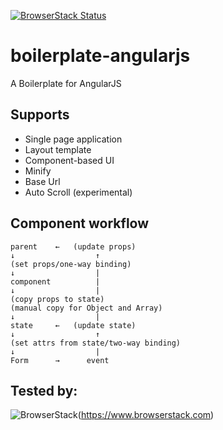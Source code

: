 [![BrowserStack Status](https://www.browserstack.com/automate/badge.svg?badge_key=WTgxbVJEVnBFaTYwOTA4V0xseXRBQi81ZThSTmhUWFBGbzZ1a1ZhRVU3TT0tLWl5NlZCb3F6YUpSelFhMktJN3YwMHc9PQ==--8c439103a09e8f715636e75597c962950416fb18)](https://www.browserstack.com/automate/public-build/WTgxbVJEVnBFaTYwOTA4V0xseXRBQi81ZThSTmhUWFBGbzZ1a1ZhRVU3TT0tLWl5NlZCb3F6YUpSelFhMktJN3YwMHc9PQ==--8c439103a09e8f715636e75597c962950416fb18)

# boilerplate-angularjs
A Boilerplate for AngularJS

## Supports
- Single page application
- Layout template
- Component-based UI
- Minify
- Base Url
- Auto Scroll (experimental)

## Component workflow
```
parent    ←   (update props)
↓                  ↑
(set props/one-way binding)
↓                  |
component          |
↓                  |
(copy props to state)
(manual copy for Object and Array)
↓                  |
state     ←   (update state)
↓                  ↑
(set attrs from state/two-way binding)
↓                  |
Form      →      event
```

## Tested by:
![BrowserStack](https://bstacksupport.zendesk.com/attachments/token/fOHQtvrclnZEqoLZ5BWBm4CDx/?name=browserstack-logo-600x315.png)(https://www.browserstack.com)
